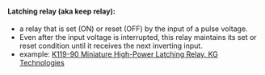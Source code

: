 #### Latching relay (aka keep relay): 
- a relay that is set (ON) or reset (OFF) by the input of a pulse voltage. 
- Even after the input voltage is interrupted, this relay maintains its set or reset condition until it receives the next inverting input.
- example: [K119-90 Miniature High-Power Latching Relay, KG Technologies](https://kgtechnologies.net/productdetails/k119-90a--miniature-high-power-latching-relay)
